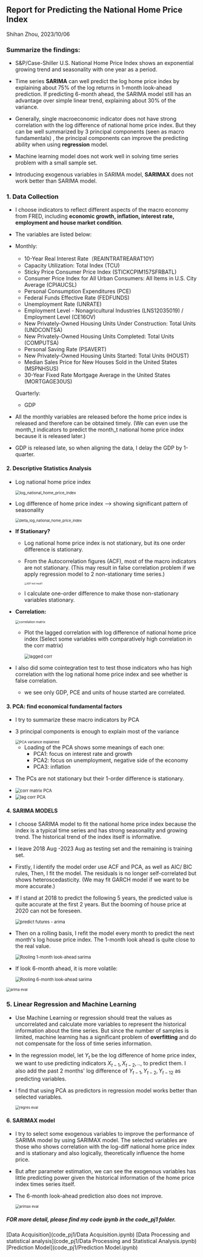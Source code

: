 ## Report for Predicting the National Home Price Index

Shihan Zhou, 2023/10/06



### Summarize the findings:

* S&P/Case-Shiller U.S. National Home Price Index shows an exponential growing trend and seasonality with one year as a period.
* Time series **SARIMA** can well predict the log home price index by explaining about 75% of the log returns in 1-month look-ahead prediction. If predicting 6-month ahead, the SARIMA model still has an advantage over simple linear trend, explaining about 30% of the variance.  
* Generally, single macroeconomic indicator does not have strong correlation with the log difference of national home price index. But they can be well summarized by 3 principal components (seen as macro  fundamentals) , the principal components can improve the predicting ability when using **regression** model.

* Machine learning model does not work well in solving time series problem with a small sample set.
* Introducing exogenous variables in SARIMA model, **SARIMAX** does not work better than SARIMA model.



### 1. Data Collection

* I choose indicators to reflect different aspects of the macro economy from FRED, including **economic growth, inflation, interest rate,  employment and house market condition**.

* The variables are  listed below:

* Monthly:

  - 10-Year Real Interest Rate（REAINTRATREARAT10Y)
  - Capacity Utilization: Total Index (TCU)
  - Sticky Price Consumer Price Index (STICKCPIM157SFRBATL)
  - Consumer Price Index for All Urban Consumers: All Items in U.S. City Average (CPIAUCSL)
  - Personal Consumption Expenditures (PCE)
  - Federal Funds Effective Rate (FEDFUNDS)
  - Unemployment Rate (UNRATE)
  - Employment Level - Nonagricultural Industries (LNS12035019) / Employment Level (CE16OV)
  - New Privately-Owned Housing Units Under Construction: Total Units (UNDCONTSA)
  - New Privately-Owned Housing Units Completed: Total Units (COMPUTSA)
  - Personal Saving Rate (PSAVERT)
  - New Privately-Owned Housing Units Started: Total Units (HOUST)
  - Median Sales Price for New Houses Sold in the United States (MSPNHSUS)
  - 30-Year Fixed Rate Mortgage Average in the United States (MORTGAGE30US)

  Quarterly:

  - GDP

* All the monthly variables are released before the home price index is released and therefore can be obtained timely. (We can even use the month_t indicators to predict the month_t  national home price index because it is released later.) 

* GDP is released late, so when aligning the data, I delay the GDP by 1-quarter.



#### 2. Descriptive Statistics Analysis

* Log national home price index

  <img src="code_pj1/log_national_home_price_index.png" alt="log_national_home_price_index" style="zoom:72%;" />

* Log difference of home price index --> showing significant pattern of seasonality

  <img src="code_pj1/delta_log_national_home_price_index.png" alt="delta_log_national_home_price_index" style="zoom:67%;" />

* **If Stationary?**

  * Log national home price index is not stationary, but its one order difference is stationary.

  * From the Autocorrelation figures (ACF), most of the macro indicators are not stationary. (This may result in false correlation problem if we apply regression model to 2 non-stationary time series.)

    <img src="code_pj1/ADF test result1.png" alt="ADF test result1" style="zoom:40%;" />

  * I calculate one-order difference to make those non-stationary variables stationary. 

* **Correlation:**

  <img src="code_pj1/correlation matrix.png" alt="correlation matrix" style="zoom:60%;" />

  * Plot the lagged correlation with log difference of national home price index (Select some variables with comparatively high correlation in the corr matrix)

    <img src="code_pj1/lagged corr.png" alt="lagged corr" style="zoom:80%;" />

* I also did some cointegration test to test those indicators who has high correlation with the log national home price index and see whether is false correlation.
  * we see only GDP, PCE and units of house started are correlated.



#### 3. PCA: find economical fundamental factors

* I try to summarize these macro indicators by PCA

* 3 principal components is enough to explain most of the variance 

  <img src="code_pj1/PCA variance explained.png" alt="PCA variance explained" style="zoom:67%;" />

  * Loading of the PCA shows some meanings of each one:
    * PCA1: focus on interest rate and growth
    * PCA2: focus on unemployment, negative side of the economy
    * PCA3: inflation

* The PCs are not stationary but their 1-order difference is stationary.

* <img src="code_pj1/corr matrix PCA.png" alt="corr matrix PCA" style="zoom:80%;" />

* <img src="code_pj1/lag corr PCA.png" alt="lag corr PCA" style="zoom:80%;" />



#### 4. SARIMA MODELS 

* I choose SARIMA model to fit the national home price index because the index is a typical time series and has strong seasonality and growing trend. The historical trend of the index itself is informative.

* I leave 2018 Aug -2023 Aug as testing set and the remaining is training set.

* Firstly, I identify the model order use ACF and PCA, as well as AIC/ BIC rules, Then, I fit the model. The residuals is no longer self-correlated but shows heteroscedasticity. (We may fit GARCH model if we want to be more accurate.)

* If I stand at 2018 to predict the following 5 years, the predicted value is quite accurate at the first 2 years. But the booming of house price at 2020 can not be foreseen.

  <img src="code_pj1/predict futures - arima.png" alt="predict futures - arima" style="zoom:80%;" />

* Then on a rolling basis, I refit the model every month to predict the next month's log house price index. The 1-month look ahead is quite close to the real value. 

  <img src="code_pj1/Rooling 1-month look-ahead sarima.png" alt="Rooling 1-month look-ahead sarima" style="zoom:80%;" />

* If look 6-month ahead, it is more volatile:

  <img src="code_pj1/Rooling 6-month look-ahead sarima.png" alt="Rooling 6-month look-ahead sarima" style="zoom:80%;" />

  

<img src="code_pj1/arima eval.png" alt="arima eval" style="zoom:67%;" />



### 5. Linear Regression and  Machine Learning 

* Use Machine Learning or regression should treat the values as uncorrelated and calculate more variables to represent the historical information about the time series. But since the number of samples is limited, machine learning has a significant problem of **overfitting** and do not compensate for the loss of time series information.

* In the regression model, let $Y_t$ be the log difference of home price index, we want to use predicting indicators $X_{t-1},X_{t-2},..$, to predict them. I also add the past 2 months' log difference of $Y_{t-1}, Y_{t-2}, Y_{t-12}$  as predicting variables. 

* I find that using PCA as predictors in regression model works better than selected variables. 

  <img src="code_pj1/regres eval.png" alt="regres eval" style="zoom:67%;" />



#### 6. SARIMAX model

*  I try to select some exogenous variables to improve the performance of SARIMA model by using SARIMAX model. The selected variables are those who shows correlation with the log-diff national home price index and is stationary and also logically, theoretically influence the home price.

* But after parameter estimation, we can see the exogenous variables has little predicting power given the historical information of the home price index times series itself.

* The 6-month look-ahead prediction also does not improve.

  <img src="code_pj1/arimax eval.png" alt="arimax eval" style="zoom:67%;" />





##### FOR more detail, please find my code ipynb in the code_pj1 folder.
[Data Acquisition](code_pj1/Data Acquisition.ipynb)
[Data Processing and statistical analysis](code_pj1/Data Processing and Statistical Analysis.ipynb)
[Prediction Model](code_pj1/Prediction Model.ipynb)
